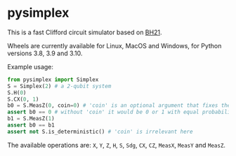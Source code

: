 # pysimplex

This is a fast Clifford circuit simulator based on [BH21][1].

Wheels are currently available for Linux, MacOS and Windows, for Python versions
3.8, 3.9 and 3.10.

Example usage:

```python
from pysimplex import Simplex
S = Simplex(2) # a 2-qubit system
S.H(0)
S.CX(0, 1)
b0 = S.MeasZ(0, coin=0) # 'coin' is an optional argument that fixes the result
assert b0 == 0 # without 'coin' it would be 0 or 1 with equal probability
b1 = S.MeasZ(1)
assert b0 == b1
assert not S.is_deterministic() # 'coin' is irrelevant here
```

The available operations are: `X`, `Y`, `Z`, `H`, `S`, `Sdg`, `CX`, `CZ`,
`MeasX`, `MeasY` and `MeasZ`.

[1]: https://arxiv.org/abs/2109.08629
